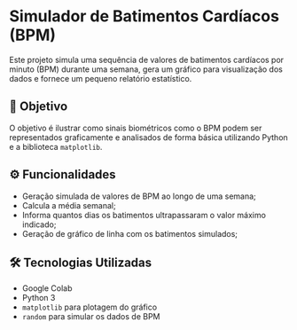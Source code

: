 # Simulador de Batimentos Cardíacos (BPM)

Este projeto simula uma sequência de valores de batimentos cardíacos por minuto (BPM) durante uma semana, gera um gráfico para visualização dos dados e fornece um pequeno relatório estatístico.

## 📌 Objetivo

O objetivo é ilustrar como sinais biométricos como o BPM podem ser representados graficamente e analisados de forma básica utilizando Python e a biblioteca `matplotlib`.

## ⚙️ Funcionalidades

- Geração simulada de valores de BPM ao longo de uma semana;
- Calcula a média semanal;
- Informa quantos dias os batimentos ultrapassaram o valor máximo indicado;
- Geração de gráfico de linha com os batimentos simulados;

## 🛠️ Tecnologias Utilizadas
- Google Colab
- Python 3
- `matplotlib` para plotagem do gráfico
- `random` para simular os dados de BPM
